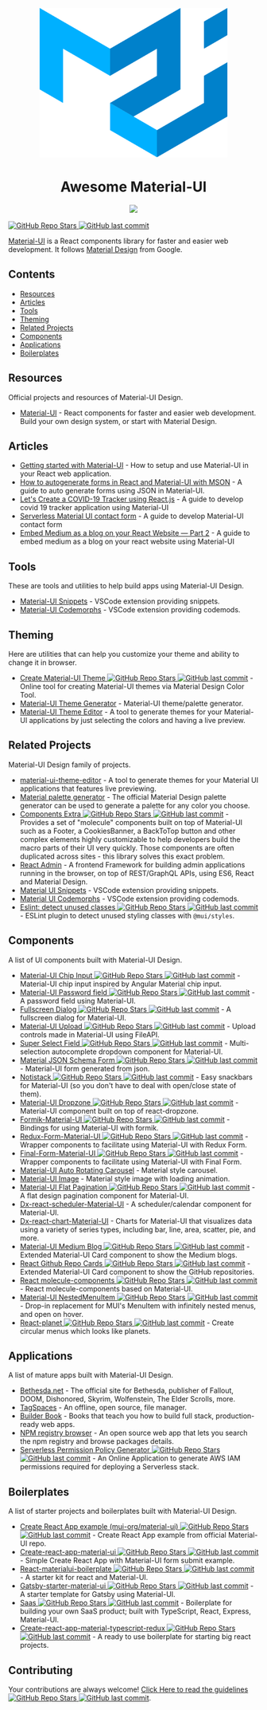 [<p align="center"><img src="https://github.com/nadunindunil/awesome-material-ui/blob/master/material-ui-logo.svg" height=300></p>](https://material-ui.com/)

<h1 align="center">Awesome Material-UI</h1>

[<p align="center"><img src="https://awesome.re/badge.svg" height=20></p> ![GitHub Repo Stars](https://img.shields.io/github/stars/sindresorhus/awesome) ![GitHub last commit](https://img.shields.io/github/last-commit/sindresorhus/awesome)](https://github.com/sindresorhus/awesome)

[Material-UI](https://material-ui.com/) is a React components library for faster and easier web development. It follows [Material Design](https://material.io/design/introduction/) from Google.

## Contents

- [Resources](#resources)
- [Articles](#articles)
- [Tools](#tools)
- [Theming](#theming)
- [Related Projects](#related-projects)
- [Components](#components)
- [Applications](#applications)
- [Boilerplates](#boilerplates)

## Resources

Official projects and resources of Material-UI Design.

- [Material-UI](https://material-ui.com/) - React components for faster and easier web development. Build your own design system, or start with Material Design.

## Articles

- [Getting started with Material-UI](https://medium.com/codingthesmartway-com-blog/getting-started-with-material-ui-for-react-material-design-for-react-364b2688b555) - How to setup and use Material-UI in your React web application.
- [How to autogenerate forms in React and Material-UI with MSON](https://medium.com/free-code-camp/how-to-autogenerate-forms-in-react-and-material-ui-with-mson-5771b1b7e739) - A guide to auto generate forms using JSON in Material-UI.
- [Let's Create a COVID-19 Tracker using React.js](https://towardsdatascience.com/lets-create-a-covid-19-tracker-using-react-js-5a3a0265a633) - A guide to develop covid 19 tracker application using Material-UI
- [Serverless Material UI contact form](https://medium.com/design-bootcamp/serverless-material-ui-contact-form-55296e107609) - A guide to develop Material-UI contact form
- [Embed Medium as a blog on your React Website — Part 2](https://medium.com/datadriveninvestor/embed-medium-as-a-blog-on-your-react-website-part-2-187db2b60a59) - A guide to embed medium as a blog on your react website using Material-UI

## Tools

These are tools and utilities to help build apps using Material-UI Design.

- [Material-UI Snippets](https://marketplace.visualstudio.com/items?itemName=vscodeshift.material-ui-snippets) - VSCode extension providing snippets.
- [Material-UI Codemorphs](https://marketplace.visualstudio.com/items?itemName=vscodeshift.material-ui-codemorphs) - VSCode extension providing codemods.

## Theming

Here are utilities that can help you customize your theme and ability to change it in browser.

- [Create Material-UI Theme ![GitHub Repo Stars](https://img.shields.io/github/stars/react-theming/create-mui-theme) ![GitHub last commit](https://img.shields.io/github/last-commit/react-theming/create-mui-theme)](https://github.com/react-theming/create-mui-theme) - Online tool for creating Material-UI themes via Material Design Color Tool.
- [Material-UI Theme Generator](https://cimdalli.github.io/mui-theme-generator/) - Material-UI theme/palette generator.
- [Material-UI Theme Editor](https://in-your-saas.github.io/material-ui-theme-editor/) - A tool to generate themes for your Material-UI applications by just selecting the colors and having a live preview.

## Related Projects

Material-UI Design family of projects.

- [material-ui-theme-editor](https://in-your-saas.github.io/material-ui-theme-editor/) - A tool to generate themes for your Material UI applications that features live previewing.
- [Material palette generator](https://m2.material.io/inline-tools/color/) - The official Material Design palette generator can be used to generate a palette for any color you choose.
- [Components Extra ![GitHub Repo Stars](https://img.shields.io/github/stars/alexandre-lelain/components-extra) ![GitHub last commit](https://img.shields.io/github/last-commit/alexandre-lelain/components-extra)](https://github.com/alexandre-lelain/components-extra) - Provides a set of "molecule" components built on top of Material-UI such as a Footer, a CookiesBanner, a BackToTop button and other complex elements highly customizable to help developers build the macro parts of their UI very quickly. Those components are often duplicated across sites - this library solves this exact problem.
- [React Admin](https://marmelab.com/react-admin/) - A frontend Framework for building admin applications running in the browser, on top of REST/GraphQL APIs, using ES6, React and Material Design.
- [Material UI Snippets](https://marketplace.visualstudio.com/items?itemName=vscodeshift.material-ui-snippets) - VSCode extension providing snippets.
- [Material UI Codemorphs](https://marketplace.visualstudio.com/items?itemName=vscodeshift.material-ui-codemorphs) - VSCode extension providing codemods.
- [Eslint: detect unused classes ![GitHub Repo Stars](https://img.shields.io/github/stars/jens-ox/eslint-plugin-material-ui-unused-classes) ![GitHub last commit](https://img.shields.io/github/last-commit/jens-ox/eslint-plugin-material-ui-unused-classes)](https://github.com/jens-ox/eslint-plugin-material-ui-unused-classes) - ESLint plugin to detect unused styling classes with `@mui/styles`.

## Components

A list of UI components built with Material-UI Design.

- [Material-UI Chip Input ![GitHub Repo Stars](https://img.shields.io/github/stars/TeamWertarbyte/material-ui-chip-input) ![GitHub last commit](https://img.shields.io/github/last-commit/TeamWertarbyte/material-ui-chip-input)](https://github.com/TeamWertarbyte/material-ui-chip-input) - Material-UI chip input inspired by Angular Material chip input.
- [Material-UI Password field ![GitHub Repo Stars](https://img.shields.io/github/stars/TeamWertarbyte/material-ui-password-field) ![GitHub last commit](https://img.shields.io/github/last-commit/TeamWertarbyte/material-ui-password-field)](https://github.com/TeamWertarbyte/material-ui-password-field) - A password field using Material-UI.
- [Fullscreen Dialog ![GitHub Repo Stars](https://img.shields.io/github/stars/TeamWertarbyte/material-ui-fullscreen-dialog) ![GitHub last commit](https://img.shields.io/github/last-commit/TeamWertarbyte/material-ui-fullscreen-dialog)](https://github.com/TeamWertarbyte/material-ui-fullscreen-dialog) - A fullscreen dialog for Material-UI.
- [Material-UI Upload ![GitHub Repo Stars](https://img.shields.io/github/stars/corpix/material-ui-upload) ![GitHub last commit](https://img.shields.io/github/last-commit/corpix/material-ui-upload)](https://github.com/corpix/material-ui-upload) - Upload controls made in Material-UI using FileAPI.
- [Super Select Field ![GitHub Repo Stars](https://img.shields.io/github/stars/Sharlaan/material-ui-superselectfield) ![GitHub last commit](https://img.shields.io/github/last-commit/Sharlaan/material-ui-superselectfield)](https://github.com/Sharlaan/material-ui-superselectfield) - Multi-selection autocomplete dropdown component for Material-UI.
- [Material JSON Schema Form ![GitHub Repo Stars](https://img.shields.io/github/stars/nadunindunil/material-jsonschema-form) ![GitHub last commit](https://img.shields.io/github/last-commit/nadunindunil/material-jsonschema-form)](https://github.com/nadunindunil/material-jsonschema-form) - Material-UI form generated from json.
- [Notistack ![GitHub Repo Stars](https://img.shields.io/github/stars/iamhosseindhv/notistack) ![GitHub last commit](https://img.shields.io/github/last-commit/iamhosseindhv/notistack)](https://github.com/iamhosseindhv/notistack) - Easy snackbars for Material-UI (so you don't have to deal with open/close state of them).
- [Material-UI Dropzone ![GitHub Repo Stars](https://img.shields.io/github/stars/Yuvaleros/material-ui-dropzone) ![GitHub last commit](https://img.shields.io/github/last-commit/Yuvaleros/material-ui-dropzone)](https://github.com/Yuvaleros/material-ui-dropzone) - Material-UI component built on top of react-dropzone.
- [Formik-Material-UI ![GitHub Repo Stars](https://img.shields.io/github/stars/stackworx/formik-material-ui) ![GitHub last commit](https://img.shields.io/github/last-commit/stackworx/formik-material-ui)](https://github.com/stackworx/formik-material-ui) - Bindings for using Material-UI with formik.
- [Redux-Form-Material-UI ![GitHub Repo Stars](https://img.shields.io/github/stars/erikras/redux-form-material-ui) ![GitHub last commit](https://img.shields.io/github/last-commit/erikras/redux-form-material-ui)](https://github.com/erikras/redux-form-material-ui) - Wrapper components to facilitate using Material-UI with Redux Form.
- [Final-Form-Material-UI ![GitHub Repo Stars](https://img.shields.io/github/stars/Deadly0/final-form-material-ui) ![GitHub last commit](https://img.shields.io/github/last-commit/Deadly0/final-form-material-ui)](https://github.com/Deadly0/final-form-material-ui) - Wrapper components to facilitate using Material-UI with Final Form.
- [Material-UI Auto Rotating Carousel](https://mui.wertarbyte.com/#material-auto-rotating-carousel) - Material style carousel.
- [Material-UI Image](https://mui.wertarbyte.com/#material-ui-image) - Material style image with loading animation.
- [Material-UI Flat Pagination ![GitHub Repo Stars](https://img.shields.io/github/stars/szmslab/material-ui-flat-pagination) ![GitHub last commit](https://img.shields.io/github/last-commit/szmslab/material-ui-flat-pagination)](https://github.com/szmslab/material-ui-flat-pagination) - A flat design pagination component for Material-UI.
- [Dx-react-scheduler-Material-UI](https://devexpress.github.io/devextreme-reactive/react/scheduler/) - A scheduler/calendar component for Material-UI.
- [Dx-react-chart-Material-UI](https://devexpress.github.io/devextreme-reactive/react/chart/) - Charts for Material-UI that visualizes data using a variety of series types, including bar, line, area, scatter, pie, and more.
- [Material-UI Medium Blog ![GitHub Repo Stars](https://img.shields.io/github/stars/sabesansathananthan/material-ui-medium-blog) ![GitHub last commit](https://img.shields.io/github/last-commit/sabesansathananthan/material-ui-medium-blog)](https://github.com/sabesansathananthan/material-ui-medium-blog) - Extended Material-UI Card component to show the Medium blogs.
- [React Github Repo Cards ![GitHub Repo Stars](https://img.shields.io/github/stars/sabesansathananthan/react-github-repo-cards) ![GitHub last commit](https://img.shields.io/github/last-commit/sabesansathananthan/react-github-repo-cards)](https://github.com/sabesansathananthan/react-github-repo-cards) - Extended Material-UI Card component to show the GitHub repositories.
- [React molecule-components ![GitHub Repo Stars](https://img.shields.io/github/stars/alexandre-lelain/components-extra) ![GitHub last commit](https://img.shields.io/github/last-commit/alexandre-lelain/components-extra)](https://github.com/alexandre-lelain/components-extra) - React molecule-components based on Material-UI.
- [Material-UI NestedMenuItem ![GitHub Repo Stars](https://img.shields.io/github/stars/azmenak/material-ui-nested-menu-item) ![GitHub last commit](https://img.shields.io/github/last-commit/azmenak/material-ui-nested-menu-item)](https://github.com/azmenak/material-ui-nested-menu-item) - Drop-in replacement for MUI's MenuItem with infinitely nested menus, and open on hover.
- [React-planet ![GitHub Repo Stars](https://img.shields.io/github/stars/innFactory/react-planet) ![GitHub last commit](https://img.shields.io/github/last-commit/innFactory/react-planet)](https://github.com/innFactory/react-planet) - Create circular menus which looks like planets.


## Applications

A list of mature apps built with Material-UI Design.

- [Bethesda.net](https://bethesda.net/) - The official site for Bethesda, publisher of Fallout, DOOM, Dishonored, Skyrim, Wolfenstein, The Elder Scrolls, more.
- [TagSpaces](https://www.tagspaces.org/) - An offline, open source, file manager.
- [Builder Book](https://builderbook.org/) - Books that teach you how to build full stack, production-ready web apps.
- [NPM registry browser](https://topheman.github.io/npm-registry-browser/) - An open source web app that lets you search the npm registry and browse packages details.
- [Serverless Permission Policy Generator ![GitHub Repo Stars](https://img.shields.io/github/stars/Open-SL/serverless-permission-generator) ![GitHub last commit](https://img.shields.io/github/last-commit/Open-SL/serverless-permission-generator)](https://github.com/Open-SL/serverless-permission-generator) - An Online Application to generate AWS IAM permissions required for deploying a Serverless stack.

## Boilerplates

A list of starter projects and boilerplates built with Material-UI Design.

- [Create React App example (mui-org/material-ui) ![GitHub Repo Stars](https://img.shields.io/github/stars/mui-org/material-ui) ![GitHub last commit](https://img.shields.io/github/last-commit/mui-org/material-ui)](https://github.com/mui-org/material-ui/tree/master/examples/create-react-app) - Create React App example from official Material-UI repo.
- [Create-react-app-material-ui ![GitHub Repo Stars](https://img.shields.io/github/stars/katopz/create-react-app-material-ui) ![GitHub last commit](https://img.shields.io/github/last-commit/katopz/create-react-app-material-ui)](https://github.com/katopz/create-react-app-material-ui) - Simple Create React App with Material-UI form submit example.
- [React-materialui-boilerplate ![GitHub Repo Stars](https://img.shields.io/github/stars/syedabuthahirm/react-materialui-boilerplate) ![GitHub last commit](https://img.shields.io/github/last-commit/syedabuthahirm/react-materialui-boilerplate)](https://github.com/syedabuthahirm/react-materialui-boilerplate) - A starter kit for react and Material-UI.
- [Gatsby-starter-material-ui ![GitHub Repo Stars](https://img.shields.io/github/stars/nareshbhatia/gatsby-starter-material-ui) ![GitHub last commit](https://img.shields.io/github/last-commit/nareshbhatia/gatsby-starter-material-ui)](https://github.com/nareshbhatia/gatsby-starter-material-ui) - A starter template for Gatsby using Material-UI.
- [Saas ![GitHub Repo Stars](https://img.shields.io/github/stars/async-labs/saas) ![GitHub last commit](https://img.shields.io/github/last-commit/async-labs/saas)](https://github.com/async-labs/saas) - Boilerplate for building your own SaaS product; built with TypeScript, React, Express, Material-UI.
- [Create-react-app-material-typescript-redux ![GitHub Repo Stars](https://img.shields.io/github/stars/innFactory/create-react-app-material-typescript-redux) ![GitHub last commit](https://img.shields.io/github/last-commit/innFactory/create-react-app-material-typescript-redux)](https://github.com/innFactory/create-react-app-material-typescript-redux) - A ready to use boilerplate for starting big react projects.

## Contributing

Your contributions are always welcome! [Click Here to read the guidelines ![GitHub Repo Stars](https://img.shields.io/github/stars/nadunindunil/awesome-material-ui) ![GitHub last commit](https://img.shields.io/github/last-commit/nadunindunil/awesome-material-ui)](https://github.com/nadunindunil/awesome-material-ui/blob/master/contributing.md).
